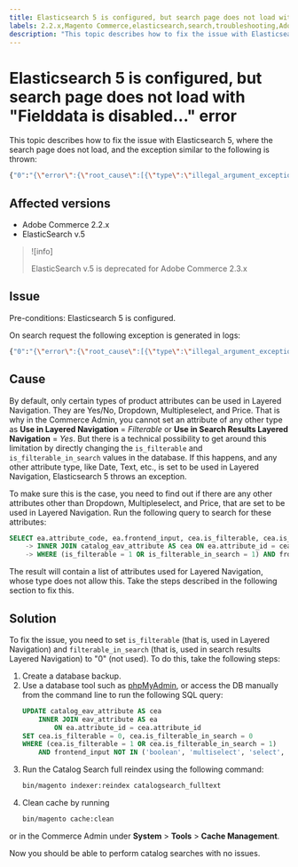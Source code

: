 ```yaml
---
title: Elasticsearch 5 is configured, but search page does not load with "Fielddata is disabled..." error
labels: 2.2.x,Magento Commerce,elasticsearch,search,troubleshooting,Adobe Commerce
description: "This topic describes how to fix the issue with Elasticsearch 5, where the search page does not load, and the exception similar to the following is thrown:"
---
```


# Elasticsearch 5 is configured, but search page does not load with "Fielddata is disabled..." error

This topic describes how to fix the issue with Elasticsearch 5, where the search page does not load, and the exception similar to the following is thrown:

```bash
{"0":"{\"error\":{\"root_cause\":[{\"type\":\"illegal_argument_exception\",\"reason\":\"Fielddata is disabled on text fields by default. Set fielddata=true on [%attribute_code%]] in order to load fielddata in memory by uninverting the inverted index. Note that this can however use significant memory.\"}].
```

## Affected versions

* Adobe Commerce 2.2.x
* ElasticSearch v.5

>![info]
>
>ElasticSearch v.5 is deprecated for Adobe Commerce 2.3.x

## Issue

Pre-conditions: Elasticsearch 5 is configured.

On search request the following exception is generated in logs:

```bash
{"0":"{\"error\":{\"root_cause\":[{\"type\":\"illegal_argument_exception\",\"reason\":\"Fielddata is disabled on text fields by default. Set fielddata=true on [%attribute_code%]] in order to load fielddata in memory by uninverting the inverted index. Note that this can however use significant memory.\"}].
```

## Cause

By default, only certain types of product attributes can be used in Layered Navigation. They are Yes/No, Dropdown, Multipleselect, and Price. That is why in the Commerce Admin, you cannot set an attribute of any other type as **Use in Layered Navigation** = *Filterable* or **Use in Search Results Layered Navigation** = *Yes*. But there is a technical possibility to get around this limitation by directly changing the `is_filterable` and `is_filterable_in_search` values in the database. If this happens, and any other attribute type, like Date, Text, etc., is set to be used in Layered Navigation, Elasticsearch 5 throws an exception.

To make sure this is the case, you need to find out if there are any other attributes other than Dropdown, Multipleselect, and Price, that are set to be used in Layered Navigation. Run the following query to search for these attributes:

```sql
SELECT ea.attribute_code, ea.frontend_input, cea.is_filterable, cea.is_filterable_in_search FROM eav_attribute AS ea
    -> INNER JOIN catalog_eav_attribute AS cea ON ea.attribute_id = cea.`attribute_id`
    -> WHERE (is_filterable = 1 OR is_filterable_in_search = 1) AND frontend_input NOT IN ('boolean', 'multiselect', 'select', 'price');
```

The result will contain a list of attributes used for Layered Navigation, whose type does not allow this. Take the steps described in the following section to fix this.

## Solution

To fix the issue, you need to set `is_filterable` (that is, used in Layered Navigation) and `filterable_in_search` (that is, used in search results Layered Navigation) to "0" (not used). To do this, take the following steps:

1. Create a database backup.
1. Use a database tool such as [phpMyAdmin](https://devdocs.magento.com/guides/v2.2/install-gde/prereq/optional.html#install-optional-phpmyadmin), or access the DB manually from the command line to run the following SQL query:
    ```sql
    UPDATE catalog_eav_attribute AS cea
        INNER JOIN eav_attribute AS ea
            ON ea.attribute_id = cea.attribute_id
    SET cea.is_filterable = 0, cea.is_filterable_in_search = 0
    WHERE (cea.is_filterable = 1 OR cea.is_filterable_in_search = 1)
        AND frontend_input NOT IN ('boolean', 'multiselect', 'select', 'price');
    ```
1. Run the Catalog Search full reindex using the following command:
    ```bash
    bin/magento indexer:reindex catalogsearch_fulltext
    ```
1. Clean cache by running
    ```bash
    bin/magento cache:clean
    ```
or in the Commerce Admin under **System** > **Tools** > **Cache Management**.

Now you should be able to perform catalog searches with no issues.